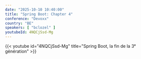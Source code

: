 ```yaml
---
date: "2025-10-10 10:40:00"
title: "Spring Boot: Chapter 4"
conference: "Devoxx"
country: "BE"
speakers: [ "bclozel" ]
youtubeId: 4NQCjSsd-Mg
---
```


{{< youtube id="4NQCjSsd-Mg" title="Spring Boot, la fin de la 3ᵉ génération" >}}
